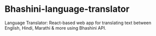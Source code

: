 # Bhashini-language-translator
Language Translator: React-based web app for translating text between English, Hindi, Marathi &amp; more using Bhashini API.
